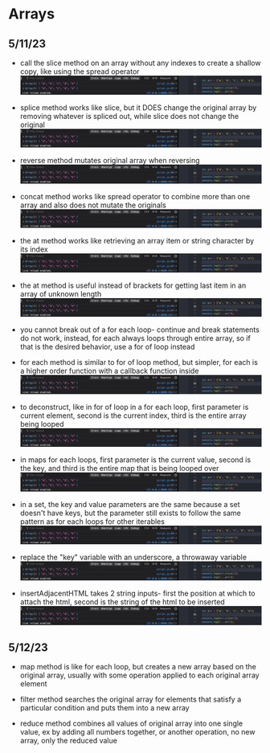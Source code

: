 # Arrays

## 5/11/23

- call the slice method on an array without any indexes to create a shallow copy, like using the spread operator
![alt](images/11-arrays/2023-05-11-1.png)

- splice method works like slice, but it DOES change the original array by removing whatever is spliced out, while slice does not change the original
![alt](images/11-arrays/2023-05-11-1.png)

- reverse method mutates original array when reversing
![alt](images/11-arrays/2023-05-11-1.png)

- concat method works like spread operator to combine more than one array and also does not mutate the originals
![alt](images/11-arrays/2023-05-11-1.png)

- the at method works like retrieving an array item or string character by its index
![alt](images/11-arrays/2023-05-11-1.png)

- the at method is useful instead of brackets for getting last item in an array of unknown length
![alt](images/11-arrays/2023-05-11-1.png)

- you cannot break out of a for each loop- continue and break statements do not work, instead, for each always loops through entire array, so if that is the desired behavior, use a for of loop instead

- for each method is similar to for of loop method, but simpler, for each is a higher order function with a callback function inside
![alt](images/11-arrays/2023-05-11-1.png)

- to deconstruct, like in for of loop in a for each loop, first parameter is current element, second is the current index, third is the entire array being looped
![alt](images/11-arrays/2023-05-11-1.png)

- in maps for each loops, first parameter is the current value, second is the key, and third is the entire map that is being looped over
![alt](images/11-arrays/2023-05-11-1.png)

- in a set, the key and value parameters are the same because a set doesn't have keys, but the parameter still exists to follow the same pattern as for each loops for other iterables
![alt](images/11-arrays/2023-05-11-1.png)

- replace the "key" variable with an underscore, a throwaway variable
![alt](images/11-arrays/2023-05-11-1.png)

- insertAdjacentHTML takes 2 string inputs- first the position at which to attach the html, second is the string of the html to be inserted
![alt](images/11-arrays/2023-05-11-1.png)

## 5/12/23

- map method is like for each loop, but creates a new array based on the original array, usually with some operation applied to each original array element

- filter method searches the original array for elements that satisfy a particular condition and puts them into a new array

- reduce method combines all values of original array into one single value, ex by adding all numbers together, or another operation, no new array, only the reduced value
